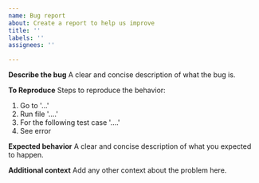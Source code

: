 ```yaml
---
name: Bug report
about: Create a report to help us improve
title: ''
labels: ''
assignees: ''

---
```


**Describe the bug**
A clear and concise description of what the bug is.

**To Reproduce**
Steps to reproduce the behavior:
1. Go to '...'
2. Run file '....'
3. For the following test case '....'
4. See error

**Expected behavior**
A clear and concise description of what you expected to happen.

**Additional context**
Add any other context about the problem here.
